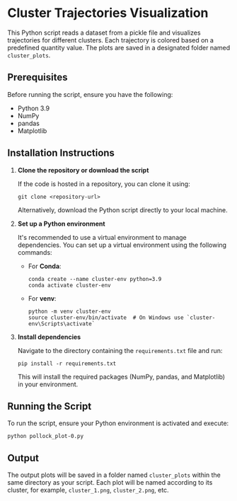 
# Cluster Trajectories Visualization

This Python script reads a dataset from a pickle file and visualizes trajectories for different clusters. Each trajectory is colored based on a predefined quantity value. The plots are saved in a designated folder named `cluster_plots`.

## Prerequisites

Before running the script, ensure you have the following:

- Python 3.9
- NumPy
- pandas
- Matplotlib

## Installation Instructions

1. **Clone the repository or download the script**

   If the code is hosted in a repository, you can clone it using:

   ```
   git clone <repository-url>
   ```

   Alternatively, download the Python script directly to your local machine.

2. **Set up a Python environment**

   It's recommended to use a virtual environment to manage dependencies. You can set up a virtual environment using the following commands:

   - For **Conda**:

     ```
     conda create --name cluster-env python=3.9
     conda activate cluster-env
     ```

   - For **venv**:

     ```
     python -m venv cluster-env
     source cluster-env/bin/activate  # On Windows use `cluster-env\Scripts\activate`
     ```

3. **Install dependencies**

   Navigate to the directory containing the `requirements.txt` file and run:

   ```
   pip install -r requirements.txt
   ```

   This will install the required packages (NumPy, pandas, and Matplotlib) in your environment.

## Running the Script

To run the script, ensure your Python environment is activated and execute:

```
python pollock_plot-0.py
```

## Output

The output plots will be saved in a folder named `cluster_plots` within the same directory as your script. Each plot will be named according to its cluster, for example, `cluster_1.png`, `cluster_2.png`, etc.
